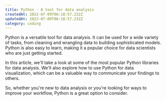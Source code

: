 ```yaml
---
title: Python - A tool for data analysis
createdAt: 2022-07-09T06:18:57.232Z
updatedAt: 2022-07-09T06:18:57.232Z
category: coding
---
```


Python is a versatile tool for data analysis. It can be used for a wide variety of tasks, from cleaning and wrangling data to building sophisticated models. Python is also easy to learn, making it a popular choice for data scientists who are just getting started.

In this article, we'll take a look at some of the most popular Python libraries for data analysis. We'll also explore how to use Python for data visualization, which can be a valuable way to communicate your findings to others.

So, whether you're new to data analysis or you're looking for ways to improve your workflow, Python is a great option to consider.
